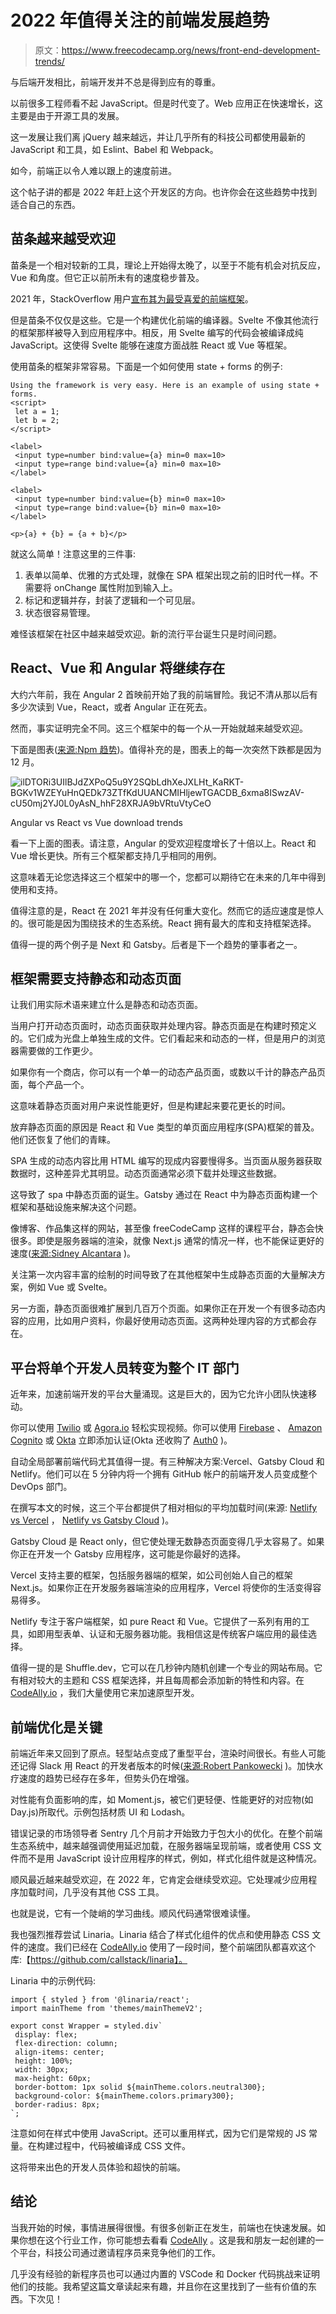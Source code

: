 # 2022 年值得关注的前端发展趋势

> 原文：<https://www.freecodecamp.org/news/front-end-development-trends/>

与后端开发相比，前端开发并不总是得到应有的尊重。

以前很多工程师看不起 JavaScript。但是时代变了。Web 应用正在快速增长，这主要是由于开源工具的发展。

这一发展让我们离 jQuery 越来越远，并让几乎所有的科技公司都使用最新的 JavaScript 和工具，如 Eslint、Babel 和 Webpack。

如今，前端正以令人难以跟上的速度前进。

这个帖子讲的都是 2022 年赶上这个开发区的方向。也许你会在这些趋势中找到适合自己的东西。

## 苗条越来越受欢迎

苗条是一个相对较新的工具，理论上开始得太晚了，以至于不能有机会对抗反应，Vue 和角度。但它正以前所未有的速度稳步普及。

2021 年，StackOverflow 用户[宣布其为最受喜爱的前端框架](https://insights.stackoverflow.com/survey/2021#technology-most-loved-dreaded-and-wanted)。

但是苗条不仅仅是这些。它是一个构建优化前端的编译器。Svelte 不像其他流行的框架那样被导入到应用程序中。相反，用 Svelte 编写的代码会被编译成纯 JavaScript。这使得 Svelte 能够在速度方面战胜 React 或 Vue 等框架。

使用苗条的框架非常容易。下面是一个如何使用 state + forms 的例子:

```
Using the framework is very easy. Here is an example of using state + forms.
<script>
 let a = 1;
 let b = 2;
</script>

<label>
 <input type=number bind:value={a} min=0 max=10>
 <input type=range bind:value={a} min=0 max=10>
</label>

<label>
 <input type=number bind:value={b} min=0 max=10>
 <input type=range bind:value={b} min=0 max=10>
</label>

<p>{a} + {b} = {a + b}</p> 
```

就这么简单！注意这里的三件事:

1.  表单以简单、优雅的方式处理，就像在 SPA 框架出现之前的旧时代一样。不需要将 onChange 属性附加到输入上。
2.  标记和逻辑并存，封装了逻辑和一个可见层。
3.  状态很容易管理。

难怪该框架在社区中越来越受欢迎。新的流行平台诞生只是时间问题。

## React、Vue 和 Angular 将继续存在

大约六年前，我在 Angular 2 首映前开始了我的前端冒险。我记不清从那以后有多少次读到 Vue，React，或者 Angular 正在死去。

然而，事实证明完全不同。这三个框架中的每一个从一开始就越来越受欢迎。

下面是图表([来源:Npm 趋势](https://www.npmtrends.com/react-vs-vue-vs-@angular/core))。值得补充的是，图表上的每一次突然下跌都是因为 12 月。

![ilDTORi3UIlBJdZXPoQ5u9Y2SQbLdhXeJXLHt_KaRKT-BGKv1WZEYuHnQEDk73ZTfKdUUANCMIHljewTGACDB_6xma8ISwzAV-cU50mj2YJ0L0yAsN_hhF28XRJA9bVRtuVtyCeO](img/124748728df63129dc6cee20e261e8a4.png)

Angular vs React vs Vue download trends

看一下上面的图表。请注意，Angular 的受欢迎程度增长了十倍以上。React 和 Vue 增长更快。所有三个框架都支持几乎相同的用例。

这意味着无论您选择这三个框架中的哪一个，您都可以期待它在未来的几年中得到使用和支持。

值得注意的是，React 在 2021 年并没有任何重大变化。然而它的适应速度是惊人的。很可能是因为围绕技术的生态系统。React 拥有最大的库和支持框架选择。

值得一提的两个例子是 Next 和 Gatsby。后者是下一个趋势的肇事者之一。

## 框架需要支持静态和动态页面

让我们用实际术语来建立什么是静态和动态页面。

当用户打开动态页面时，动态页面获取并处理内容。静态页面是在构建时预定义的。它们成为光盘上单独生成的文件。它们看起来和动态的一样，但是用户的浏览器需要做的工作更少。

如果你有一个商店，你可以有一个单一的动态产品页面，或数以千计的静态产品页面，每个产品一个。

这意味着静态页面对用户来说性能更好，但是构建起来要花更长的时间。

放弃静态页面的原因是 React 和 Vue 类型的单页面应用程序(SPA)框架的普及。他们还恢复了他们的青睐。

SPA 生成的动态内容比用 HTML 编写的现成内容要慢得多。当页面从服务器获取数据时，这种差异尤其明显。动态页面通常必须下载并处理这些数据。

这导致了 spa 中静态页面的诞生。Gatsby 通过在 React 中为静态页面构建一个框架和基础设施来解决这个问题。

像博客、作品集这样的网站，甚至像 freeCodeCamp 这样的课程平台，静态会快很多。即使是服务器端的渲染，就像 Next.js 通常的情况一样，也不能保证更好的速度([来源:Sidney Alcantara](https://hackernoon.com/gatsby-won-against-nextjs-in-this-heads-up-competition-xa7p3ysc) )。

关注第一次内容丰富的绘制的时间导致了在其他框架中生成静态页面的大量解决方案，例如 Vue 或 Svelte。

另一方面，静态页面很难扩展到几百万个页面。如果你正在开发一个有很多动态内容的应用，比如用户资料，你最好使用动态页面。这两种处理内容的方式都会存在。

## 平台将单个开发人员转变为整个 IT 部门

近年来，加速前端开发的平台大量涌现。这是巨大的，因为它允许小团队快速移动。

你可以使用 [Twilio](https://www.twilio.com/) 或 [Agora.io](https://www.agora.io/) 轻松实现视频。你可以使用 [Firebase](https://firebase.google.com/docs/auth) 、 [Amazon Cognito](https://aws.amazon.com/cognito/) 或 [Okta](https://www.okta.com/) 立即添加认证(Okta 还收购了 [Auth0](https://auth0.com/) )。

自动全局部署前端代码尤其值得一提。有三种解决方案:Vercel、Gatsby Cloud 和 Netlify。他们可以在 5 分钟内将一个拥有 GitHub 帐户的前端开发人员变成整个 DevOps 部门。

在撰写本文的时候，这三个平台都提供了相对相似的平均加载时间(来源: [Netlify vs Vercel](https://bejamas.io/compare/netlify-vs-vercel/) ， [Netlify vs Gatsby Cloud](https://bejamas.io/compare/netlify-vs-gatsby-cloud/) )。

Gatsby Cloud 是 React only，但它使处理无数静态页面变得几乎太容易了。如果你正在开发一个 Gatsby 应用程序，这可能是你最好的选择。

Vercel 支持主要的框架，包括服务器端的框架，如公司创始人自己的框架 Next.js。如果你正在开发服务器端渲染的应用程序，Vercel 将使你的生活变得容易得多。

Netlify 专注于客户端框架，如 pure React 和 Vue。它提供了一系列有用的工具，如即用型表单、认证和无服务器功能。我相信这是传统客户端应用的最佳选择。

值得一提的是 Shuffle.dev，它可以在几秒钟内随机创建一个专业的网站布局。它有相对较大的主题和 CSS 框架选择，并且每周都会添加新的特性和内容。在 [CodeAlly.io](https://codeally.io/) ，我们大量使用它来加速原型开发。

## 前端优化是关键

前端近年来又回到了原点。轻型站点变成了重型平台，渲染时间很长。有些人可能还记得 Slack 用 React 的开发者版本的时候([来源:Robert Pankowecki](https://twitter.com/pankowecki/status/892294002040594434) )。加快水疗速度的趋势已经存在多年，但势头仍在增强。

对性能有负面影响的库，如 Moment.js，被它们更轻便、性能更好的对应物(如 Day.js)所取代。示例包括材质 UI 和 Lodash。

错误记录的市场领导者 Sentry 几个月前才开始致力于包大小的优化。在整个前端生态系统中，越来越强调使用延迟加载，在服务器端呈现前端，或者使用 CSS 文件而不是用 JavaScript 设计应用程序的样式，例如，样式化组件就是这种情况。

顺风最近越来越受欢迎，在 2022 年，它肯定会继续受欢迎。它处理减少应用程序加载时间，几乎没有其他 CSS 工具。

也就是说，它有一个陡峭的学习曲线。顺风代码通常很难读懂。

我也强烈推荐尝试 Linaria。Linaria 结合了样式化组件的优点和使用静态 CSS 文件的速度。我们已经在 [CodeAlly.io](https://codeally.io/) 使用了一段时间，整个前端团队都喜欢这个库:【https://github.com/callstack/linaria】。

Linaria 中的示例代码:

```
import { styled } from '@linaria/react';
import mainTheme from 'themes/mainThemeV2';

export const Wrapper = styled.div`
 display: flex;
 flex-direction: column;
 align-items: center;
 height: 100%;
 width: 30px;
 max-height: 60px;
 border-bottom: 1px solid ${mainTheme.colors.neutral300};
 background-color: ${mainTheme.colors.primary300};
 border-radius: 8px;
`; 
```

注意如何在样式中使用 JavaScript。还可以重用样式，因为它们是常规的 JS 常量。在构建过程中，代码被编译成 CSS 文件。

这将带来出色的开发人员体验和超快的前端。

## 结论

当我开始的时候，事情进展得很慢。有很多创新正在发生，前端也在快速发展。如果你想在这个行业工作，你可能想去看看 [CodeAlly](https://codeally.io/) 。这是我和朋友一起创建的一个平台，科技公司通过邀请程序员来竞争他们的工作。

几乎没有经验的新程序员也可以通过内置的 VSCode 和 Docker 代码挑战来证明他们的技能。我希望这篇文章读起来有趣，并且你在这里找到了一些有价值的东西。下次见！